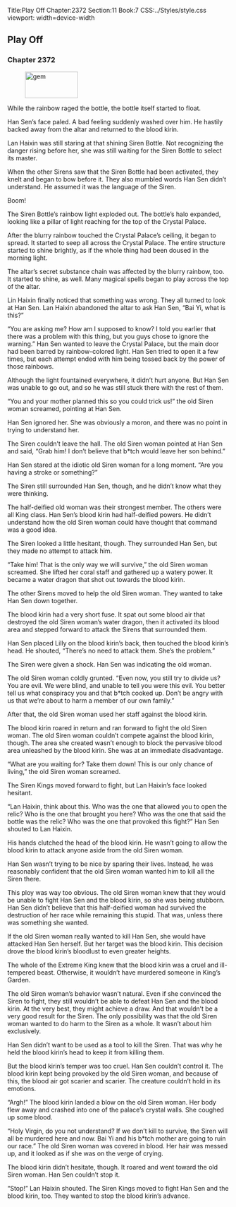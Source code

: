 Title:Play Off 
Chapter:2372 
Section:11 
Book:7 
CSS:../Styles/style.css 
viewport: width=device-width
  
## Play Off
### Chapter 2372 
<figure>
	<img src="../Images/gem.gif" alt="gem" id="gem" width="120" height="60" />
</figure>
  

  
  While the rainbow raged the bottle, the bottle itself started to float.

Han Sen’s face paled. A bad feeling suddenly washed over him. He hastily backed away from the altar and returned to the blood kirin.

Lan Haixin was still staring at that shining Siren Bottle. Not recognizing the danger rising before her, she was still waiting for the Siren Bottle to select its master.

When the other Sirens saw that the Siren Bottle had been activated, they knelt and began to bow before it. They also mumbled words Han Sen didn’t understand. He assumed it was the language of the Siren.

Boom!

The Siren Bottle’s rainbow light exploded out. The bottle’s halo expanded, looking like a pillar of light reaching for the top of the Crystal Palace.

After the blurry rainbow touched the Crystal Palace’s ceiling, it began to spread. It started to seep all across the Crystal Palace. The entire structure started to shine brightly, as if the whole thing had been doused in the morning light.

The altar’s secret substance chain was affected by the blurry rainbow, too. It started to shine, as well. Many magical spells began to play across the top of the altar.

Lin Haixin finally noticed that something was wrong. They all turned to look at Han Sen. Lan Haixin abandoned the altar to ask Han Sen, “Bai Yi, what is this?”

“You are asking me? How am I supposed to know? I told you earlier that there was a problem with this thing, but you guys chose to ignore the warning.” Han Sen wanted to leave the Crystal Palace, but the main door had been barred by rainbow-colored light. Han Sen tried to open it a few times, but each attempt ended with him being tossed back by the power of those rainbows.

Although the light fountained everywhere, it didn’t hurt anyone. But Han Sen was unable to go out, and so he was still stuck there with the rest of them.

“You and your mother planned this so you could trick us!” the old Siren woman screamed, pointing at Han Sen.

Han Sen ignored her. She was obviously a moron, and there was no point in trying to understand her.

The Siren couldn’t leave the hall. The old Siren woman pointed at Han Sen and said, “Grab him! I don’t believe that b*tch would leave her son behind.”

Han Sen stared at the idiotic old Siren woman for a long moment. “Are you having a stroke or something?”

The Siren still surrounded Han Sen, though, and he didn’t know what they were thinking.

The half-deified old woman was their strongest member. The others were all King class. Han Sen’s blood kirin had half-deified powers. He didn’t understand how the old Siren woman could have thought that command was a good idea.

The Siren looked a little hesitant, though. They surrounded Han Sen, but they made no attempt to attack him.

“Take him! That is the only way we will survive,” the old Siren woman screamed. She lifted her coral staff and gathered up a watery power. It became a water dragon that shot out towards the blood kirin.

The other Sirens moved to help the old Siren woman. They wanted to take Han Sen down together.

The blood kirin had a very short fuse. It spat out some blood air that destroyed the old Siren woman’s water dragon, then it activated its blood area and stepped forward to attack the Sirens that surrounded them.

Han Sen placed Lilly on the blood kirin’s back, then touched the blood kirin’s head. He shouted, “There’s no need to attack them. She’s the problem.”

The Siren were given a shock. Han Sen was indicating the old woman.

The old Siren woman coldly grunted. “Even now, you still try to divide us? You are evil. We were blind, and unable to tell you were this evil. You better tell us what conspiracy you and that b*tch cooked up. Don’t be angry with us that we’re about to harm a member of our own family.”

After that, the old Siren woman used her staff against the blood kirin.

The blood kirin roared in return and ran forward to fight the old Siren woman. The old Siren woman couldn’t compete against the blood kirin, though. The area she created wasn’t enough to block the pervasive blood area unleashed by the blood kirin. She was at an immediate disadvantage.

“What are you waiting for? Take them down! This is our only chance of living,” the old Siren woman screamed.

The Siren Kings moved forward to fight, but Lan Haixin’s face looked hesitant.

“Lan Haixin, think about this. Who was the one that allowed you to open the relic? Who is the one that brought you here? Who was the one that said the bottle was the relic? Who was the one that provoked this fight?” Han Sen shouted to Lan Haixin.

His hands clutched the head of the blood kirin. He wasn’t going to allow the blood kirin to attack anyone aside from the old Siren woman.

Han Sen wasn’t trying to be nice by sparing their lives. Instead, he was reasonably confident that the old Siren woman wanted him to kill all the Siren there.

This ploy was way too obvious. The old Siren woman knew that they would be unable to fight Han Sen and the blood kirin, so she was being stubborn. Han Sen didn’t believe that this half-deified woman had survived the destruction of her race while remaining this stupid. That was, unless there was something she wanted.

If the old Siren woman really wanted to kill Han Sen, she would have attacked Han Sen herself. But her target was the blood kirin. This decision drove the blood kirin’s bloodlust to even greater heights.

The whole of the Extreme King knew that the blood kirin was a cruel and ill-tempered beast. Otherwise, it wouldn’t have murdered someone in King’s Garden.

The old Siren woman’s behavior wasn’t natural. Even if she convinced the Siren to fight, they still wouldn’t be able to defeat Han Sen and the blood kirin. At the very best, they might achieve a draw. And that wouldn’t be a very good result for the Siren. The only possibility was that the old Siren woman wanted to do harm to the Siren as a whole. It wasn’t about him exclusively.

Han Sen didn’t want to be used as a tool to kill the Siren. That was why he held the blood kirin’s head to keep it from killing them.

But the blood kirin’s temper was too cruel. Han Sen couldn’t control it. The blood kirin kept being provoked by the old Siren woman, and because of this, the blood air got scarier and scarier. The creature couldn’t hold in its emotions.

“Argh!” The blood kirin landed a blow on the old Siren woman. Her body flew away and crashed into one of the palace’s crystal walls. She coughed up some blood.

“Holy Virgin, do you not understand? If we don’t kill to survive, the Siren will all be murdered here and now. Bai Yi and his b*tch mother are going to ruin our race.” The old Siren woman was covered in blood. Her hair was messed up, and it looked as if she was on the verge of crying.

The blood kirin didn’t hesitate, though. It roared and went toward the old Siren woman. Han Sen couldn’t stop it.

“Stop!” Lan Haixin shouted. The Siren Kings moved to fight Han Sen and the blood kirin, too. They wanted to stop the blood kirin’s advance.
